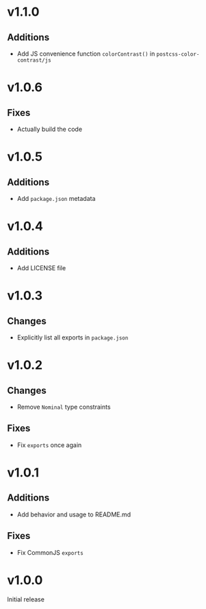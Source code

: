 # v1.1.0

## Additions

* Add JS convenience function `colorContrast()` in `postcss-color-contrast/js`

# v1.0.6

## Fixes

* Actually build the code

# v1.0.5

## Additions

* Add `package.json` metadata

# v1.0.4

## Additions

* Add LICENSE file

# v1.0.3

## Changes

* Explicitly list all exports in `package.json`

# v1.0.2

## Changes

* Remove `Nominal` type constraints

## Fixes

* Fix `exports` once again

# v1.0.1

## Additions

* Add behavior and usage to README.md

## Fixes

* Fix CommonJS `exports`

# v1.0.0

Initial release
